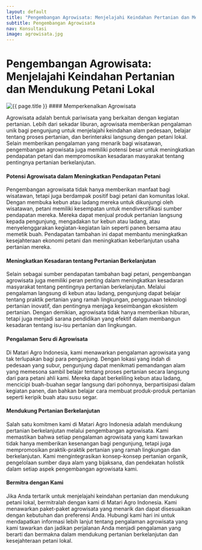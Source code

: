 ```yaml
---
layout: default
title: "Pengembangan Agrowisata: Menjelajahi Keindahan Pertanian dan Mendukung Petani Lokal"
subtitle: Pengembangan Agrowisata
nav: Konsultasi
image: agrowisata.jpg
---
```



<h1>Pengembangan Agrowisata: Menjelajahi Keindahan Pertanian dan Mendukung Petani Lokal</h1>
<img src="{{ site.url }}/img/{{ page.image }}" alt="{{ page.title }}" class="img-fluid rounded img-content-right">
#### Memperkenalkan Agrowisata

Agrowisata adalah bentuk pariwisata yang berkaitan dengan kegiatan pertanian. Lebih dari sekadar liburan, agrowisata memberikan pengalaman unik bagi pengunjung untuk menjelajahi keindahan alam pedesaan, belajar tentang proses pertanian, dan berinteraksi langsung dengan petani lokal. Selain memberikan pengalaman yang menarik bagi wisatawan, pengembangan agrowisata juga memiliki potensi besar untuk meningkatkan pendapatan petani dan mempromosikan kesadaran masyarakat tentang pentingnya pertanian berkelanjutan.

#### Potensi Agrowisata dalam Meningkatkan Pendapatan Petani

Pengembangan agrowisata tidak hanya memberikan manfaat bagi wisatawan, tetapi juga berdampak positif bagi petani dan komunitas lokal. Dengan membuka kebun atau ladang mereka untuk dikunjungi oleh wisatawan, petani memiliki kesempatan untuk mendiversifikasi sumber pendapatan mereka. Mereka dapat menjual produk pertanian langsung kepada pengunjung, mengadakan tur kebun atau ladang, atau menyelenggarakan kegiatan-kegiatan lain seperti panen bersama atau memetik buah. Pendapatan tambahan ini dapat membantu meningkatkan kesejahteraan ekonomi petani dan meningkatkan keberlanjutan usaha pertanian mereka.

#### Meningkatkan Kesadaran tentang Pertanian Berkelanjutan

Selain sebagai sumber pendapatan tambahan bagi petani, pengembangan agrowisata juga memiliki peran penting dalam meningkatkan kesadaran masyarakat tentang pentingnya pertanian berkelanjutan. Melalui pengalaman langsung di kebun atau ladang, pengunjung dapat belajar tentang praktik pertanian yang ramah lingkungan, penggunaan teknologi pertanian inovatif, dan pentingnya menjaga keseimbangan ekosistem pertanian. Dengan demikian, agrowisata tidak hanya memberikan hiburan, tetapi juga menjadi sarana pendidikan yang efektif dalam membangun kesadaran tentang isu-isu pertanian dan lingkungan.

#### Pengalaman Seru di Agrowisata

Di Matari Agro Indonesia, kami menawarkan pengalaman agrowisata yang tak terlupakan bagi para pengunjung. Dengan lokasi yang indah di pedesaan yang subur, pengunjung dapat menikmati pemandangan alam yang memesona sambil belajar tentang proses pertanian secara langsung dari para petani ahli kami. Mereka dapat berkeliling kebun atau ladang, mencicipi buah-buahan segar langsung dari pohonnya, berpartisipasi dalam kegiatan panen, dan bahkan belajar cara membuat produk-produk pertanian seperti keripik buah atau susu segar.

#### Mendukung Pertanian Berkelanjutan

Salah satu komitmen kami di Matari Agro Indonesia adalah mendukung pertanian berkelanjutan melalui pengembangan agrowisata. Kami memastikan bahwa setiap pengalaman agrowisata yang kami tawarkan tidak hanya memberikan kesenangan bagi pengunjung, tetapi juga mempromosikan praktik-praktik pertanian yang ramah lingkungan dan berkelanjutan. Kami mengintegrasikan konsep-konsep pertanian organik, pengelolaan sumber daya alam yang bijaksana, dan pendekatan holistik dalam setiap aspek pengembangan agrowisata kami.

#### Bermitra dengan Kami

Jika Anda tertarik untuk menjelajahi keindahan pertanian dan mendukung petani lokal, bermitralah dengan kami di Matari Agro Indonesia. Kami menawarkan paket-paket agrowisata yang menarik dan dapat disesuaikan dengan kebutuhan dan preferensi Anda. Hubungi kami hari ini untuk mendapatkan informasi lebih lanjut tentang pengalaman agrowisata yang kami tawarkan dan jadikan perjalanan Anda menjadi pengalaman yang berarti dan bermakna dalam mendukung pertanian berkelanjutan dan kesejahteraan petani lokal.